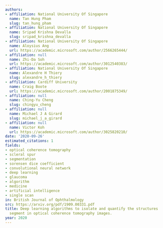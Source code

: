 ```yaml
---
authors:
- affiliation: National University Of Singapore
  name: Tan Hung Pham
  slug: tan_hung_pham
- affiliation: National University Of Singapore
  name: Sripad Krishna Devalla
  slug: sripad_krishna_devalla
- affiliation: National University Of Singapore
  name: Aloysius Ang
  url: https://academic.microsoft.com/author/2566265444/
- affiliation: null
  name: Zhi-Da Soh
  url: https://academic.microsoft.com/author/3012540383/
- affiliation: National University Of Singapore
  name: Alexandre H Thiery
  slug: alexandre_h_thiery
- affiliation: Cardiff University
  name: Craig Boote
  url: https://academic.microsoft.com/author/2001875349/
- affiliation: null
  name: Ching-Yu Cheng
  slug: chingyu_cheng
- affiliation: null
  name: Michael J A Girard
  slug: michael_j_a_girard
- affiliation: null
  name: Victor Koh
  url: https://academic.microsoft.com/author/3025820210/
date: '2020-09-26'
estimated_citations: 1
fields:
- optical coherence tomography
- scleral spur
- segmentation
- sorensen dice coefficient
- convolutional neural network
- deep learning
- glaucoma
- algorithm
- medicine
- artificial intelligence
- single scan
in: British Journal of Ophthalmology
src: https://arxiv.org/pdf/1909.00331.pdf
title: Deep learning algorithms to isolate and quantify the structures of the anterior
  segment in optical coherence tomography images.
year: 2020
---
```


